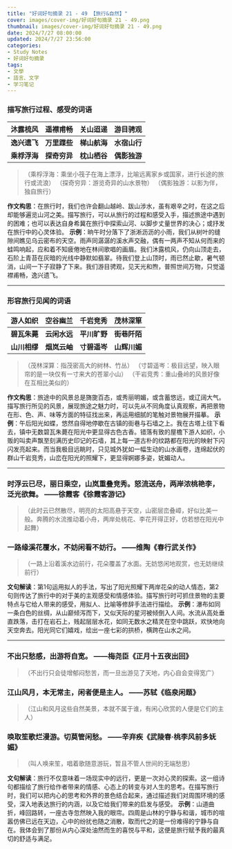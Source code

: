 ```yaml
---
title: "好词好句摘录 21 - 49 【旅行&自然】"
cover: images/cover-img/好词好句摘录 21 - 49.png
thumbnail: images/cover-img/好词好句摘录 21 - 49.png
date: 2024/7/27 08:00:00
updated: 2024/7/27 23:56:00
categories:
- Study Notes
- 好词好句摘录
tags: 
- 文學
- 語言、文字
- 学习笔记
---
```

### 描写旅行过程、感受的词语
|   沐露梳风   |   遥襟甫畅   |   关山迢递   |   游目骋观   |
| :----------: | :----------: | :----------: | :----------: |
| **逸兴遗飞** | **万里蹀些** | **梯山航海** | **水宿山行** |
| **乘桴浮海** | **探奇穷异** | **枕山栖谷** | **偶影独游** |
>（乘桴浮海：乘坐小筏子在海上漂浮，比喻远离家乡或国家，进行长途的旅行或流浪）
>（探奇穷异：游览奇异的山水景物）
>（偶影独游：以影为伴，独自旅行）

**作文构思**：在旅行时，我们也许会翻山越岭、跋山涉水，虽有艰辛之时，在这之后却能够遍览山河之美。描写旅行，可以从旅行的过程和感受入手，描述旅途中遇到的困难；也可以表达自身希冀在旅行中探索山河、以脚步丈量世界的决心；或抒发在旅行中的心灵体验。
**示例**：晌午时分落下了浙淅沥沥的小雨，我们从树叶的缝隙间瞧见乌云密布的天空。雨声同潺潺的溪水声交融，偶有一两声不知从何而来的蛙鸣响起，应和着不知疲倦地在林间歌唱的画眉。我们沐露梳风，仍向山顶走去，石阶上青苔在灰暗的光线中静默如翡翠。待我们登上山顶时，雨已然止歇，暑气顿消，山间一下子寂静了下来。我们游目骋观，见天光和煦，普照世间万物，只觉遥襟甫畅，逸兴遗飞。

---
### 形容旅行见闻的词语
| 游人如织     | 空谷幽兰     | 千岩竞秀     | 茂林深箪     |
| ------------ | ------------ | ------------ | ------------ |
| **碧瓦朱薨** | **云闲水远** | **平川旷野** | **街巷阡陌** |
| **山川相缪** | **烟岚云岫** | **寸碧遥岑** | **山辉川媚** |
>（茂林深算：指茂密高大的树林、竹丛）
>（寸碧遥岑：极目远望，映入眼帘的是一块仅有一寸来大的苍翠小山）
>（干岩竞秀：重山叠岭的风景好像在互相比美似的）

**作文构思**：旅途中的风景总是旖旎百态，或秀丽明媚，或含蓄悠远，或辽阔大气。描写旅行所见的风景，展现旅途之魅力时，可以先从不同角度认真观察，再把景物在形、色、声、味等方面的特征找出来，再运用细腻的笔触对景物展开描摹。
**示例**：午后阳光如蝶，悠然自得地停歇在古镇的街巷与石墙之上。我在古塔上往下看去，镇中无数碧瓦朱薨在阳光中更显得古色古香。错落有致的屋檐下游人如织，小贩的叫卖声飘至刻满历史印记的石墙，其上每一道古朴的纹路都在阳光的映射下闪闪发亮起来。而当我极目远眺时，只见城外犹如一幅生动的山水画卷，连绵起伏的群山千岩竞秀，山峦在阳光的照耀下，更显得婀娜多姿，妩媚动人。

---
### 时浮云已尽，丽日乘空，山岚重叠竞秀。怒流送舟，两岸浓桃艳李，泛光欲舞。    ——徐霞客《徐霞客游记》
>（此时云已然散尽，明亮的太阳高悬于天空，山密层峦叠嶂，好似比美一般。奔腾的水流推动着小舟，两岸处桃花、李花开得正好，仿若想在阳光中起舞）

### 一路缘溪花覆水，不妨闲看不妨行。    ——维陶《春行武关作》
>（一路上沿着溪水边前行，花朵覆盖了水面。无妨悠闲地观赏，也无妨继续前行）

**文句解读**：第1句运用拟人的手法，写出了阳光照耀下两岸花朵的动人情态，第2句则传达了旅行中的对于美的主观感受和情感体验。描写旅行时可抓住景物的主要特点与它给人带来的感受，用拟人、比喻等修辞手法进行描绘。
**示例**：瀑布如同一条白色的丝绸，从山巅倾泻而下，又似天际的星河被倾倒入人间。水流从高处垂直跌落，击打在岩石上，贱起层层水花，如同无数水之精灵在空中跳跃，欢快地向天空奔去。阳光同它们嬉戏，绘出一座七彩的拱桥，横跨在山水之间。

---
### 不出只愁感，出游将自宽。    ——梅尧臣《正月十五夜出回》
>（不出行只会徒增郁闷愁苦，而一旦出游见了天地，内心自会变得宽广）

### 江山风月，本无常主，闲者便是主人。  ——苏轼《临泉闲题》
>（江山和风月这些自然美景，本就不属于谁，有闲心欣赏的人便是它们的主人）

### 唤取笙歌烂漫游。切莫管闲愁。    ——辛弃疾《武陵春·桃李风前多妩媚》
>（叫人唤来笙，唱着歌随意游玩，暂且不管人世间的无端愁思）

**文句解读**：旅行不仅意味着一场现实中的远行，更是一次对心灵的探索。这一组诗句都描绘了旅行给作者带来的情感、心态上的转变与对人生的思考。在描写旅行时，我们可以把内心的思考和外界的景色结合起来，通过描述我们对周围环境的感受，深入地表达旅行的内涵，以及它给我们带来的启发与感受。
**示例**：山道曲折，峰回路转，一座古寺忽然映入我的眼帘。四周是山林的宁静与和谐，城市的喧嚣仿佛已远在天边，心中的纷扰也随之消散，取而代之的是一份难得的宁静与自在。我体会到了那份从内心深处油然而生的喜悦与平和，这便是旅行赋予我的最真切的舒适与满足。